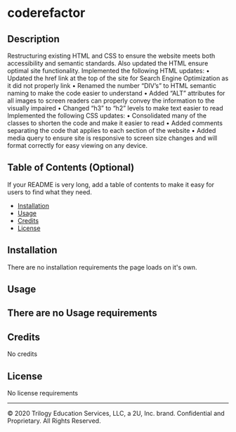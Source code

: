# coderefactor


## Description 
Restructuring existing HTML and CSS to ensure the website meets both accessibility and semantic standards. Also updated the HTML ensure optimal site functionality. 
Implemented the following HTML updates:
•	Updated the href link at the top of the site for Search Engine Optimization as it did not properly link
•	Renamed the number “DIV’s” to HTML semantic naming to make the code easier to understand
•	Added “ALT” attributes for all images to screen readers can properly convey the information to the visually impaired 
•	Changed “h3” to “h2” levels to make text easier to read
Implemented the following CSS updates:
•	Consolidated many of the classes to shorten the code and make it easier to read
•	Added comments separating the code that applies to each section of the website
•	Added media query to ensure site is responsive to screen size changes and will format correctly for easy viewing on any device.
 


## Table of Contents (Optional)

If your README is very long, add a table of contents to make it easy for users to find what they need.

* [Installation](#installation)
* [Usage](#usage)
* [Credits](#credits)
* [License](#license)


## Installation
There are no installation requirements the page loads on it's own. 


## Usage 

There are no Usage requirements
---
## Credits
No credits

## License
No license requirements



---

© 2020 Trilogy Education Services, LLC, a 2U, Inc. brand. Confidential and Proprietary. All Rights Reserved.